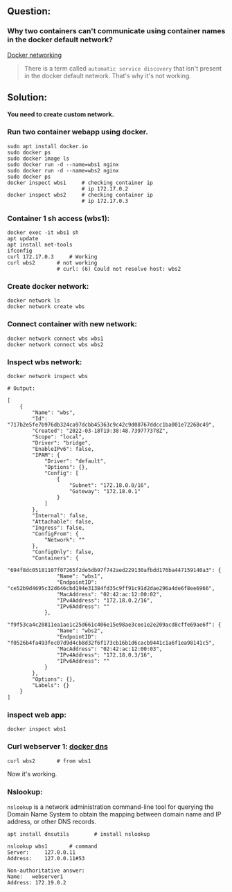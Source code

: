 ## **Question:**
### Why two containers  can't communicate using container names in the docker default network?
[Docker networking](https://docs.docker.com/network/network-tutorial-standalone/#use-user-defined-bridge-networks)
> There is a term called `automatic service discovery` that isn't present in the docker default network. That's why it's not working.

## **Solution:** 
**You need to create custom network.** 

### Run two container webapp using docker.

    sudo apt install docker.io
    sudo docker ps
    sudo docker image ls
    sudo docker run -d --name=wbs1 nginx
    sudo docker run -d --name=wbs2 nginx
    sudo docker ps
    docker inspect wbs1     # checking container ip
                            # ip 172.17.0.2
    docker inspect wbs2     # checking container ip
                            # ip 172.17.0.3


### Container 1 sh access (wbs1):

    docker exec -it wbs1 sh
    apt update
    apt install net-tools
    ifconfig
    curl 172.17.0.3     # Working
    curl wbs2       # not working
                    # curl: (6) Could not resolve host: wbs2

### Create docker network:

    docker network ls
    docker network create wbs

### Connect container with new network:

    docker network connect wbs wbs1
    docker network connect wbs wbs2

### Inspect wbs network:
    
    
    docker network inspect wbs

    # Output:

    [
        {
            "Name": "wbs",
            "Id": "717b2e5fe7b976db324ca97dcbb45363c9c42c9d08767ddcc1ba001e72268c49",
            "Created": "2022-03-18T19:38:48.739777378Z",
            "Scope": "local",
            "Driver": "bridge",
            "EnableIPv6": false,
            "IPAM": {
                "Driver": "default",
                "Options": {},
                "Config": [
                    {
                        "Subnet": "172.18.0.0/16",
                        "Gateway": "172.18.0.1"
                    }
                ]
            },
            "Internal": false,
            "Attachable": false,
            "Ingress": false,
            "ConfigFrom": {
                "Network": ""
            },
            "ConfigOnly": false,
            "Containers": {
                "694f8dc05181107f07265f2de5db97f742aed229130afbdd176ba447159140a3": {
                    "Name": "wbs1",
                    "EndpointID": "ce52b9d4695c32d646cbd194e31384fd35c9ff91c91d2dae296a4de6f8ee6966",
                    "MacAddress": "02:42:ac:12:00:02",
                    "IPv4Address": "172.18.0.2/16",
                    "IPv6Address": ""
                },
                "f9f53ca4c20811ea1ae1c25d661c406e15e98ae3cee1e2e209acd8cffe69ae6f": {
                    "Name": "wbs2",
                    "EndpointID": "f0526b4fa493fec07d9d4cb8d32f6f173cb16b1d6cacb9441c1a6f1ea98141c5",
                    "MacAddress": "02:42:ac:12:00:03",
                    "IPv4Address": "172.18.0.3/16",
                    "IPv6Address": ""
                }
            },
            "Options": {},
            "Labels": {}
        }
    ]

### inspect web app:

    docker inspect wbs1

### Curl webserver 1: [docker dns](https://docs.docker.com/config/containers/container-networking/#dns-services)

    curl wbs2       # from wbs1

Now it's working.

### Nslookup:
`nslookup` is a network administration command-line tool for querying the Domain Name System to obtain the mapping between 
domain name and IP address, or other DNS records.

    apt install dnsutils        # install nslookup
    
    nslookup wbs1       # command
    Server:		127.0.0.11
    Address:	127.0.0.11#53
    
    Non-authoritative answer:
    Name:	webserver1
    Address: 172.19.0.2
